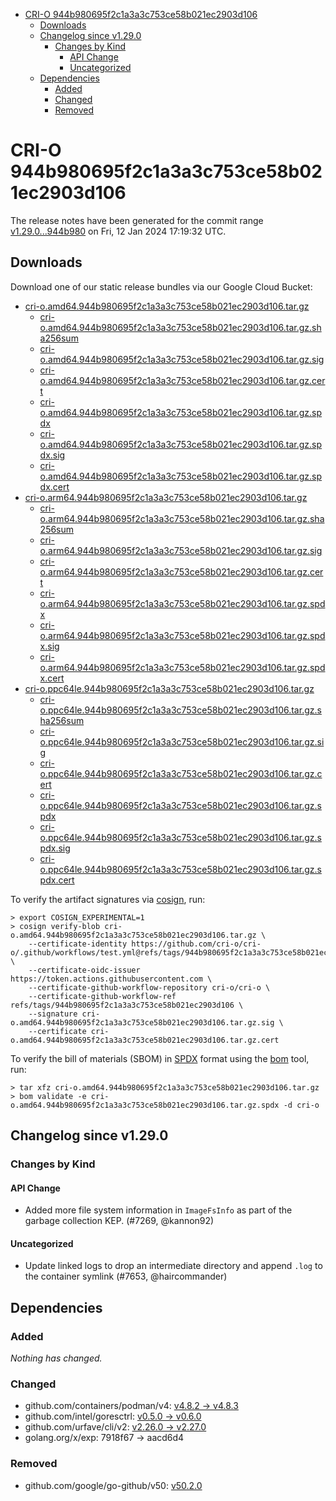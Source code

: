 - [CRI-O 944b980695f2c1a3a3c753ce58b021ec2903d106](#cri-o-944b980695f2c1a3a3c753ce58b021ec2903d106)
  - [Downloads](#downloads)
  - [Changelog since v1.29.0](#changelog-since-v1290)
    - [Changes by Kind](#changes-by-kind)
      - [API Change](#api-change)
      - [Uncategorized](#uncategorized)
  - [Dependencies](#dependencies)
    - [Added](#added)
    - [Changed](#changed)
    - [Removed](#removed)

# CRI-O 944b980695f2c1a3a3c753ce58b021ec2903d106

The release notes have been generated for the commit range
[v1.29.0...944b980](https://github.com/cri-o/cri-o/compare/v1.29.0...944b980695f2c1a3a3c753ce58b021ec2903d106) on Fri, 12 Jan 2024 17:19:32 UTC.

## Downloads

Download one of our static release bundles via our Google Cloud Bucket:

- [cri-o.amd64.944b980695f2c1a3a3c753ce58b021ec2903d106.tar.gz](https://storage.googleapis.com/cri-o/artifacts/cri-o.amd64.944b980695f2c1a3a3c753ce58b021ec2903d106.tar.gz)
  - [cri-o.amd64.944b980695f2c1a3a3c753ce58b021ec2903d106.tar.gz.sha256sum](https://storage.googleapis.com/cri-o/artifacts/cri-o.amd64.944b980695f2c1a3a3c753ce58b021ec2903d106.tar.gz.sha256sum)
  - [cri-o.amd64.944b980695f2c1a3a3c753ce58b021ec2903d106.tar.gz.sig](https://storage.googleapis.com/cri-o/artifacts/cri-o.amd64.944b980695f2c1a3a3c753ce58b021ec2903d106.tar.gz.sig)
  - [cri-o.amd64.944b980695f2c1a3a3c753ce58b021ec2903d106.tar.gz.cert](https://storage.googleapis.com/cri-o/artifacts/cri-o.amd64.944b980695f2c1a3a3c753ce58b021ec2903d106.tar.gz.cert)
  - [cri-o.amd64.944b980695f2c1a3a3c753ce58b021ec2903d106.tar.gz.spdx](https://storage.googleapis.com/cri-o/artifacts/cri-o.amd64.944b980695f2c1a3a3c753ce58b021ec2903d106.tar.gz.spdx)
  - [cri-o.amd64.944b980695f2c1a3a3c753ce58b021ec2903d106.tar.gz.spdx.sig](https://storage.googleapis.com/cri-o/artifacts/cri-o.amd64.944b980695f2c1a3a3c753ce58b021ec2903d106.tar.gz.spdx.sig)
  - [cri-o.amd64.944b980695f2c1a3a3c753ce58b021ec2903d106.tar.gz.spdx.cert](https://storage.googleapis.com/cri-o/artifacts/cri-o.amd64.944b980695f2c1a3a3c753ce58b021ec2903d106.tar.gz.spdx.cert)
- [cri-o.arm64.944b980695f2c1a3a3c753ce58b021ec2903d106.tar.gz](https://storage.googleapis.com/cri-o/artifacts/cri-o.arm64.944b980695f2c1a3a3c753ce58b021ec2903d106.tar.gz)
  - [cri-o.arm64.944b980695f2c1a3a3c753ce58b021ec2903d106.tar.gz.sha256sum](https://storage.googleapis.com/cri-o/artifacts/cri-o.arm64.944b980695f2c1a3a3c753ce58b021ec2903d106.tar.gz.sha256sum)
  - [cri-o.arm64.944b980695f2c1a3a3c753ce58b021ec2903d106.tar.gz.sig](https://storage.googleapis.com/cri-o/artifacts/cri-o.arm64.944b980695f2c1a3a3c753ce58b021ec2903d106.tar.gz.sig)
  - [cri-o.arm64.944b980695f2c1a3a3c753ce58b021ec2903d106.tar.gz.cert](https://storage.googleapis.com/cri-o/artifacts/cri-o.arm64.944b980695f2c1a3a3c753ce58b021ec2903d106.tar.gz.cert)
  - [cri-o.arm64.944b980695f2c1a3a3c753ce58b021ec2903d106.tar.gz.spdx](https://storage.googleapis.com/cri-o/artifacts/cri-o.arm64.944b980695f2c1a3a3c753ce58b021ec2903d106.tar.gz.spdx)
  - [cri-o.arm64.944b980695f2c1a3a3c753ce58b021ec2903d106.tar.gz.spdx.sig](https://storage.googleapis.com/cri-o/artifacts/cri-o.arm64.944b980695f2c1a3a3c753ce58b021ec2903d106.tar.gz.spdx.sig)
  - [cri-o.arm64.944b980695f2c1a3a3c753ce58b021ec2903d106.tar.gz.spdx.cert](https://storage.googleapis.com/cri-o/artifacts/cri-o.arm64.944b980695f2c1a3a3c753ce58b021ec2903d106.tar.gz.spdx.cert)
- [cri-o.ppc64le.944b980695f2c1a3a3c753ce58b021ec2903d106.tar.gz](https://storage.googleapis.com/cri-o/artifacts/cri-o.ppc64le.944b980695f2c1a3a3c753ce58b021ec2903d106.tar.gz)
  - [cri-o.ppc64le.944b980695f2c1a3a3c753ce58b021ec2903d106.tar.gz.sha256sum](https://storage.googleapis.com/cri-o/artifacts/cri-o.ppc64le.944b980695f2c1a3a3c753ce58b021ec2903d106.tar.gz.sha256sum)
  - [cri-o.ppc64le.944b980695f2c1a3a3c753ce58b021ec2903d106.tar.gz.sig](https://storage.googleapis.com/cri-o/artifacts/cri-o.ppc64le.944b980695f2c1a3a3c753ce58b021ec2903d106.tar.gz.sig)
  - [cri-o.ppc64le.944b980695f2c1a3a3c753ce58b021ec2903d106.tar.gz.cert](https://storage.googleapis.com/cri-o/artifacts/cri-o.ppc64le.944b980695f2c1a3a3c753ce58b021ec2903d106.tar.gz.cert)
  - [cri-o.ppc64le.944b980695f2c1a3a3c753ce58b021ec2903d106.tar.gz.spdx](https://storage.googleapis.com/cri-o/artifacts/cri-o.ppc64le.944b980695f2c1a3a3c753ce58b021ec2903d106.tar.gz.spdx)
  - [cri-o.ppc64le.944b980695f2c1a3a3c753ce58b021ec2903d106.tar.gz.spdx.sig](https://storage.googleapis.com/cri-o/artifacts/cri-o.ppc64le.944b980695f2c1a3a3c753ce58b021ec2903d106.tar.gz.spdx.sig)
  - [cri-o.ppc64le.944b980695f2c1a3a3c753ce58b021ec2903d106.tar.gz.spdx.cert](https://storage.googleapis.com/cri-o/artifacts/cri-o.ppc64le.944b980695f2c1a3a3c753ce58b021ec2903d106.tar.gz.spdx.cert)

To verify the artifact signatures via [cosign](https://github.com/sigstore/cosign), run:

```console
> export COSIGN_EXPERIMENTAL=1
> cosign verify-blob cri-o.amd64.944b980695f2c1a3a3c753ce58b021ec2903d106.tar.gz \
    --certificate-identity https://github.com/cri-o/cri-o/.github/workflows/test.yml@refs/tags/944b980695f2c1a3a3c753ce58b021ec2903d106 \
    --certificate-oidc-issuer https://token.actions.githubusercontent.com \
    --certificate-github-workflow-repository cri-o/cri-o \
    --certificate-github-workflow-ref refs/tags/944b980695f2c1a3a3c753ce58b021ec2903d106 \
    --signature cri-o.amd64.944b980695f2c1a3a3c753ce58b021ec2903d106.tar.gz.sig \
    --certificate cri-o.amd64.944b980695f2c1a3a3c753ce58b021ec2903d106.tar.gz.cert
```

To verify the bill of materials (SBOM) in [SPDX](https://spdx.org) format using the [bom](https://sigs.k8s.io/bom) tool, run:

```console
> tar xfz cri-o.amd64.944b980695f2c1a3a3c753ce58b021ec2903d106.tar.gz
> bom validate -e cri-o.amd64.944b980695f2c1a3a3c753ce58b021ec2903d106.tar.gz.spdx -d cri-o
```

## Changelog since v1.29.0

### Changes by Kind

#### API Change
 - Added more file system information in `ImageFsInfo` as part of the garbage collection KEP. (#7269, @kannon92)

#### Uncategorized
 - Update linked logs to drop an intermediate directory and append `.log` to the container symlink (#7653, @haircommander)

## Dependencies

### Added
_Nothing has changed._

### Changed
- github.com/containers/podman/v4: [v4.8.2 → v4.8.3](https://github.com/containers/podman/v4/compare/v4.8.2...v4.8.3)
- github.com/intel/goresctrl: [v0.5.0 → v0.6.0](https://github.com/intel/goresctrl/compare/v0.5.0...v0.6.0)
- github.com/urfave/cli/v2: [v2.26.0 → v2.27.0](https://github.com/urfave/cli/v2/compare/v2.26.0...v2.27.0)
- golang.org/x/exp: 7918f67 → aacd6d4

### Removed
- github.com/google/go-github/v50: [v50.2.0](https://github.com/google/go-github/v50/tree/v50.2.0)

